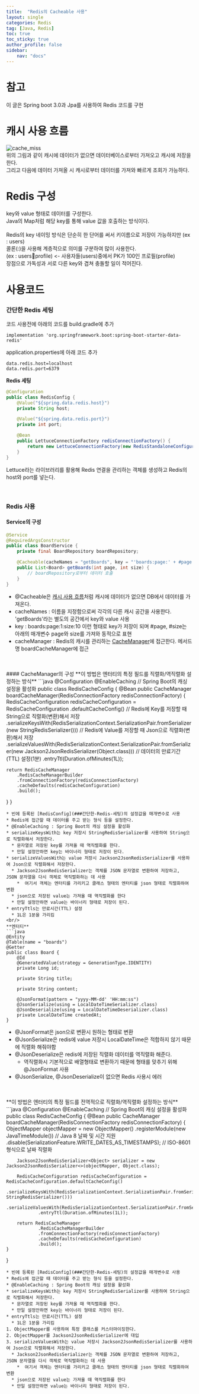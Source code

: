 ```yaml
---
title:  "Redis의 Cacheable 사용"
layout: single
categories: Redis
tag: [Java, Redis]
toc: true
toc_sticky: true
author_profile: false
sidebar:
    nav: "docs"
---
```

# 참고
이 글은 Spring boot 3.0과 Jpa를 사용하여 Redis 코드를 구현

# 캐시 사용 흐름
![cache_miss](/assets/images/redis/cache_miss.png)  
위의 그림과 같이 캐시에 데이터가 없으면 데이터베이스로부터 가져오고 캐시에 저장을 한다.  
그리고 다음에 데이터 가져올 시 캐시로부터 데이터를 가져와 빠르게 조회가 가능하다.  

# Redis 구성
key와 value 형태로 데이터를 구성한다.  
Java의 Map처럼 해당 key를 통해 value 값을 호출하는 방식이다.  
<br/>
Redis의 key 네이밍 방식은 단순히 한 단어를 써서 키이름으로 저장이 가능하지만 (ex : users)    
콜론(:)을 사용해 계층적으로 의미를 구분하여 많이 사용한다.  
(ex : users:100:profile) <- 사용자들(users)중에서 PK가 100인 프로필(profile)  
장점으로 가독성과 서로 다른 key와 겹쳐 충돌할 일이 적어진다.  


# 사용코드
### 간단한 Redis 세팅
코드 사용전에 아래의 코드를 build.gradle에 추가  
```
implementation 'org.springframework.boot:spring-boot-starter-data-redis'
```
application.properties에 아래 코드 추가  
```
data.redis.host=localhost
data.redis.port=6379
```
**Redis 세팅**
```java
@Configuration
public class RedisConfig {
    @Value("${spring.data.redis.host}")
    private String host;

    @Value("${spring.data.redis.port}")
    private int port;

    @Bean
    public LettuceConnectionFactory redisConnectionFactory() {
        return new LettuceConnectionFactory(new RedisStandaloneConfiguration(host, port));
    }
}
```
Lettuce라는 라이브러리를 활용해 Redis 연결을 관리하는 객체를 생성하고 Redis의 host와 port를 넣는다.  
<br/>
<br/>
### Redis 사용
#### Service의 구성  
```java
@Service
@RequiredArgsConstructor
public class BoardService {
    private final BoardRepository boardRepository;

    @Cacheable(cacheNames = "getBoards", key = "'boards:page:' + #page + ':size:' + #size", cacheManager = "boardCacheManager")
    public List<Board> getBoards(int page, int size) {
        // boardRepository로부터 데이터 호출
    }
}
```
* @Cacheable은 [캐시 사용 흐름](#캐시-사용-흐름)처럼 캐시에 데이터가 없으면 DB에서 데이터를 가져온다.  
* cacheNames : 이름을 지정함으로써 각각의 다른 캐시 공간을 사용한다. 'getBoards'라는 별도의 공간에서 key와 value 사용  
* key : boards:page:1:size:10 이런 형태로 key가 저장이 되며 #page, #size는 아래의 매개변수 page와 size를 가져와 동적으로 표현  
* cacheManager : Redis의 캐시를 관리하는 [CacheManager](#CacheManager의-구성)에 접근한다. 메서드명 boardCacheManager에 접근  
<br/>
<br/>
#### CacheManager의 구성
**이 방법은 엔터티의 특정 필드를 직렬화/역직렬화 설정하는 방식**  
```java
@Configuration
@EnableCaching // Spring Boot의 캐싱 설정을 활성화
public class RedisCacheConfig {
  @Bean
  public CacheManager boardCacheManager(RedisConnectionFactory redisConnectionFactory) {
    RedisCacheConfiguration redisCacheConfiguration = RedisCacheConfiguration
        .defaultCacheConfig()
	      // Redis에 Key를 저장할 때 String으로 직렬화(변환)해서 저장
        .serializeKeysWith(RedisSerializationContext.SerializationPair.fromSerializer(new StringRedisSerializer()))
        // Redis에 Value를 저장할 때 Json으로 직렬화(변환)해서 저장
        .serializeValuesWith(RedisSerializationContext.SerializationPair.fromSerializer(new Jackson2JsonRedisSerializer<Object>(Object.class)))
        // 데이터의 만료기간(TTL) 설정(1분)
        .entryTtl(Duration.ofMinutes(1L));

    return RedisCacheManager
        .RedisCacheManagerBuilder
        .fromConnectionFactory(redisConnectionFactory)
        .cacheDefaults(redisCacheConfiguration)
        .build();
  }
}

```
* 빈에 등록된 [RedisConfig](###간단한-Redis-세팅)의 설정값을 매개변수로 사용  
* Redis에 접근할 때 데이터를 주고 받는 형식 등을 설정한다.  
* @EnableCaching : Spring Boot의 캐싱 설정을 활성화  
* serializeKeysWith는 key 저장시 StringRedisSerializer를 사용하여 String으로 직렬화해서 저장한다.
  * 문자열로 저장된 key를 가져올 때 역직렬화를 한다.
  * 만일 설정안하면 key는 바이너리 형태로 저장이 된다.
* serializeValuesWith는 value 저장시 Jackson2JsonRedisSerializer를 사용하여 Json으로 직렬화해서 저장한다.
  * Jackson2JsonRedisSerializer는 객체를 JSON 문자열로 변환하여 저장하고, JSON 문자열을 다시 객체로 역직렬화하는 데 사용
    *  여기서 객체는 엔터티를 가리키고 클래스 형태의 엔터티를 json 형태로 직렬화하여 변환
  * json으로 저장된 value는 가져올 때 역직렬화를 한다
  * 만일 설정안하면 value는 바이너리 형태로 저장이 된다.
* entryTtls는 만료시간(TTL) 설정
  * 1L은 1분을 가리킴  
<br/>
**엔터티**
```java
@Entity
@Table(name = "boards")
@Getter
public class Board {
    @Id
    @GeneratedValue(strategy = GenerationType.IDENTITY)
    private Long id;

    private String title;

    private String content;

    @JsonFormat(pattern = "yyyy-MM-dd' 'HH:mm:ss")
    @JsonSerialize(using = LocalDateTimeSerializer.class)
    @JsonDeserialize(using = LocalDateTimeDeserializer.class)
    private LocalDateTime createdAt;
}
```
* @JsonFormat은 json으로 변환시 원하는 형태로 변환
* @JsonSerialize은 redis에 value 저장시 LocalDateTime은 적합하지 않기 때문에 직렬화 해줘야함
* @JsonDeserialize은 redis에 저장된 직렬화 데이터를 역직렬화 해준다.
  * 역직렬화시 기본적으로 배열형태로 변환하기 때문에 형태를 맞추기 위해 @JsonFormat 사용
* @JsonSerialize, @JsonDeserialize이 없으면 Redis 사용시 에러
<br/>
<br/>
**이 방법은 엔터티의 특정 필드를 전역적으로 직렬화/역직렬화 설정하는 방식**
```java
@Configuration
@EnableCaching // Spring Boot의 캐싱 설정을 활성화
public class RedisCacheConfig {
    @Bean
    public CacheManager boardCacheManager(RedisConnectionFactory redisConnectionFactory) {
        ObjectMapper objectMapper = new ObjectMapper()
                .registerModule(new JavaTimeModule()) // Java 8 날짜 및 시간 지원
                .disable(SerializationFeature.WRITE_DATES_AS_TIMESTAMPS); // ISO-8601 형식으로 날짜 직렬화

        Jackson2JsonRedisSerializer<Object> serializer = new Jackson2JsonRedisSerializer<>(objectMapper, Object.class);

        RedisCacheConfiguration redisCacheConfiguration = RedisCacheConfiguration.defaultCacheConfig()
                .serializeKeysWith(RedisSerializationContext.SerializationPair.fromSerializer(new StringRedisSerializer()))
                .serializeValuesWith(RedisSerializationContext.SerializationPair.fromSerializer(serializer))
                .entryTtl(Duration.ofMinutes(1L));

        return RedisCacheManager
                .RedisCacheManagerBuilder
                .fromConnectionFactory(redisConnectionFactory)
                .cacheDefaults(redisCacheConfiguration)
                .build();
    }
}
```
* 빈에 등록된 [RedisConfig](###간단한-Redis-세팅)의 설정값을 매개변수로 사용  
* Redis에 접근할 때 데이터를 주고 받는 형식 등을 설정한다.  
* @EnableCaching : Spring Boot의 캐싱 설정을 활성화
* serializeKeysWith는 key 저장시 StringRedisSerializer를 사용하여 String으로 직렬화해서 저장한다.
  * 문자열로 저장된 key를 가져올 때 역직렬화를 한다.
  * 만일 설정안하면 key는 바이너리 형태로 저장이 된다.
* entryTtls는 만료시간(TTL) 설정
  * 1L은 1분을 가리킴  
1. ObjectMapper를 사용하여 특정 클래스를 커스터마이징한다.
2. ObjectMapper를 Jackson2JsonRedisSerializer에 대입
3. serializeValuesWith는 value 저장시 Jackson2JsonRedisSerializer를 사용하여 Json으로 직렬화해서 저장한다.
  * Jackson2JsonRedisSerializer는 객체를 JSON 문자열로 변환하여 저장하고, JSON 문자열을 다시 객체로 역직렬화하는 데 사용
    *  여기서 객체는 엔터티를 가리키고 클래스 형태의 엔터티를 json 형태로 직렬화하여 변환
  * json으로 저장된 value는 가져올 때 역직렬화를 한다
  * 만일 설정안하면 value는 바이너리 형태로 저장이 된다.
